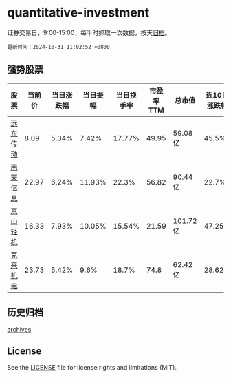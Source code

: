 # quantitative-investment

证券交易日，9:00-15:00，每半时抓取一次数据，按天[归档](archives)。

`更新时间：2024-10-31 11:02:52 +0800`

## 强势股票

|股票|当前价|当日涨跌幅|当日振幅|当日换手率|市盈率TTM|总市值|近10日涨跌幅|
|----|----|----|----|----|----|----|----|
|[远东传动](https://xueqiu.com/S/SZ002406)|8.09|5.34%|7.42%|17.77%|49.95|59.08亿|45.5%|
|[南天信息](https://xueqiu.com/S/SZ000948)|22.97|6.24%|11.93%|22.3%|56.82|90.44亿|22.7%|
|[京山轻机](https://xueqiu.com/S/SZ000821)|16.33|7.93%|10.05%|15.54%|21.59|101.72亿|47.25%|
|[克来机电](https://xueqiu.com/S/SH603960)|23.73|5.42%|9.6%|18.7%|74.8|62.42亿|28.62%|

## 历史归档

[archives](archives)

## License

See the [LICENSE](LICENSE) file for license rights and limitations (MIT).
